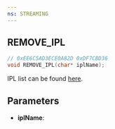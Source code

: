 ```yaml
---
ns: STREAMING
---
```

## REMOVE_IPL

```c
// 0xEE6C5AD3ECE0A82D 0xDF7CBD36
void REMOVE_IPL(char* iplName);
```

IPL list can be found [here](https://docs.fivem.net/docs/game-references/natives/ipl-list/).

## Parameters
* **iplName**: 

